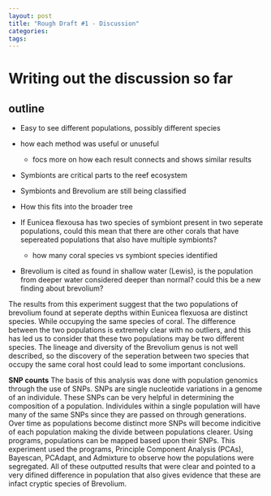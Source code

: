 ```yaml
---
layout: post
title: "Rough Draft #1 - Discussion"
categories: 
tags: 
---
```



# Writing out the discussion so far

## outline

* Easy to see different populations, possibly different species
* how each method was useful or unuseful
    * focs more on how each result connects and shows similar results 

* Symbionts are critical parts to the reef ecosystem 
* Symbionts and Brevolium are still being classified
* How this fits into the broader tree
* If Eunicea flexousa has two species of symbiont present in two seperate populations, could this mean that there are other corals that have sepereated populations that also have multiple symbionts? 
    * how many coral species vs symbiont species identified 
* Brevolium is cited as found in shallow water (Lewis), is the population from deeper water considered deeper than normal? could this be a new finding about brevolium?



The results from this experiment suggest that the two populations of brevolium found at seperate depths within Eunicea flexuosa are distinct species. While occupying the same species of coral. The difference between the two populations is extremely clear with no outliers, and this has led us to consider that these two populations may be two different species. The lineage and diversity of the Brevolium genus is not well described, so the discovery of the seperation between two species that occupy the same coral host could lead to some important conclusions.

**SNP counts**
The basis of this analysis was done with population genomics through the use of SNPs. SNPs are single nucleotide variations in a genome of an individule. These SNPs can be very helpful in determining the composition of a population. Individules within a single population will have many of the same SNPs since they are passed on through generations. Over time as populations become distinct more SNPs will become indicitive of each population making the divide between populations clearer. Using programs, populations can be mapped based upon their SNPs. This experiment used the programs, Principle Component Analysis (PCAs), Bayescan, PCAdapt, and Admixture to observe how the populations were segregated. All of these outputted results that were clear and pointed to a very difined difference in population that also gives evidence that these are infact cryptic species of Brevolium.